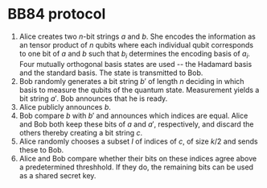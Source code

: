 # BB84 protocol

1. Alice creates two $n$-bit strings $a$ and $b$. She encodes the information
   as an tensor product of $n$ qubits where each individual qubit corresponds
   to one bit of $a$ and $b$ such that $b_i$ determines the encoding basis of
   $a_i$. Four mutually orthogonal basis states are used -- the Hadamard basis
   and the standard basis. The state is transmitted to Bob.
2. Bob randomly generates a bit string $b'$ of length $n$ deciding in which
   basis to measure the qubits of the quantum state. Measurement yields a bit
   string $a'$. Bob announces that he is ready.
3. Alice publicly announces $b$.
4. Bob compare $b$ with $b'$ and announces which indices are equal. Alice and
   Bob both keep these bits of $a$ and $a'$, respectively, and discard the
   others thereby creating a bit string $c$.
5. Alice randomly chooses a subset $I$ of indices of $c$, of size $k / 2$ and 
   sends these to Bob.
6. Alice and Bob compare whether their bits on these indices agree above a
   predetermined threshhold. If they do, the remaining bits can be used as
   a shared secret key.

